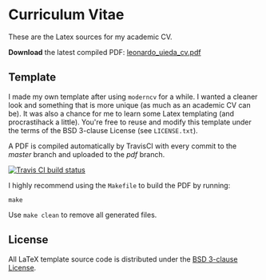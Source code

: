 # Curriculum Vitae

These are the Latex sources for my academic CV.

**Download** the latest compiled PDF: 
[leonardo_uieda_cv.pdf](https://github.com/leouieda/cv/raw/pdf/leonardo_uieda_cv.pdf)

## Template

I made my own template after using `moderncv` for a while.
I wanted a cleaner look and something that is more unique (as much as an academic
CV can be).
It was also a chance for me to learn some Latex templating (and procrastihack a
little).
You're free to reuse and modify this template under the terms of the BSD
3-clause License (see `LICENSE.txt`).

A PDF is compiled automatically by TravisCI with every commit to the *master* branch
and uploaded to the *pdf* branch.

[![Travis CI build status](http://img.shields.io/travis/leouieda/cv/master.svg?style=flat-square&label=build)](https://travis-ci.org/leouieda/cv)

I highly recommend using the `Makefile` to build the PDF by running:

    make

Use `make clean` to remove all generated files.


## License

All LaTeX template source code is distributed under the [BSD 3-clause
License](https://opensource.org/licenses/BSD-3-Clause).
